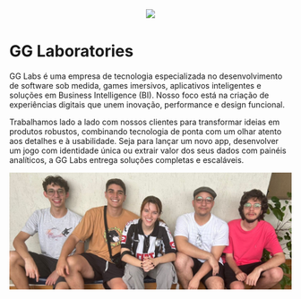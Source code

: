 <div align='center'>
  <img src='https://avatars.githubusercontent.com/u/224657885?s=200&v=4'>
</div>

# GG Laboratories
GG Labs é uma empresa de tecnologia especializada no desenvolvimento de software sob medida, games imersivos, aplicativos inteligentes e soluções em Business Intelligence (BI). Nosso foco está na criação de experiências digitais que unem inovação, performance e design funcional.

Trabalhamos lado a lado com nossos clientes para transformar ideias em produtos robustos, combinando tecnologia de ponta com um olhar atento aos detalhes e à usabilidade. Seja para lançar um novo app, desenvolver um jogo com identidade única ou extrair valor dos seus dados com painéis analíticos, a GG Labs entrega soluções completas e escaláveis.

<div align='center'>
  <img src='https://github.com/GG-Labss/.github/blob/main/profile/assets/img/gg.jpg'>
</div>
